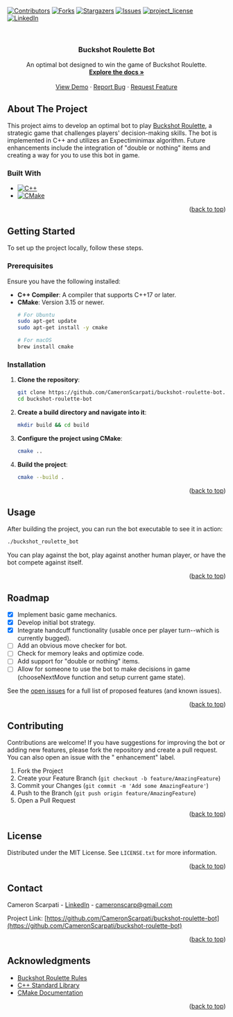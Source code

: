 <a id="readme-top"></a>

[![Contributors][contributors-shield]][contributors-url]
[![Forks][forks-shield]][forks-url]
[![Stargazers][stars-shield]][stars-url]
[![Issues][issues-shield]][issues-url]
[![project_license][license-shield]][license-url]
[![LinkedIn][linkedin-shield]][linkedin-url]

<br />
<div align="center">
  <h3 align="center">Buckshot Roulette Bot</h3>

  <p align="center">
    An optimal bot designed to win the game of Buckshot Roulette.
    <br />
    <a href="https://github.com/CameronScarpati/buckshot-roulette-bot"><strong>Explore the docs »</strong></a>
    <br />
    <br />
    <a href="https://github.com/CameronScarpati/buckshot-roulette-bot">View Demo</a>
    ·
    <a href="https://github.com/CameronScarpati/buckshot-roulette-bot/issues/new?labels=bug&template=bug-report---.md">Report Bug</a>
    ·
    <a href="https://github.com/CameronScarpati/buckshot-roulette-bot/issues/new?labels=enhancement&template=feature-request---.md">Request Feature</a>
  </p>
</div>

## About The Project

This project aims to develop an optimal bot to
play [Buckshot Roulette](https://steamcommunity.com/sharedfiles/filedetails/?id=3218902482), a
strategic game that challenges players' decision-making skills.
The bot is implemented in C++ and
utilizes an Expectiminimax algorithm.
Future enhancements include the integration of "double or nothing" items and creating a way for you
to use this bot in game.

### Built With

* [![C++](https://img.shields.io/badge/C++-00599C?style=for-the-badge&logo=cplusplus&logoColor=white)](https://cplusplus.com/)
* [![CMake](https://img.shields.io/badge/CMake-064F8C?style=for-the-badge&logo=cmake&logoColor=white)](https://cmake.org/)

<p align="right">(<a href="#readme-top">back to top</a>)</p>

## Getting Started

To set up the project locally, follow these steps.

### Prerequisites

Ensure you have the following installed:

* **C++ Compiler**: A compiler that supports C++17 or later.
* **CMake**: Version 3.15 or newer.
  ```sh
  # For Ubuntu
  sudo apt-get update
  sudo apt-get install -y cmake

  # For macOS
  brew install cmake
  ```

### Installation

1. **Clone the repository**:
   ```sh
   git clone https://github.com/CameronScarpati/buckshot-roulette-bot.git
   cd buckshot-roulette-bot
   ```

2. **Create a build directory and navigate into it**:
   ```sh
   mkdir build && cd build
   ```

3. **Configure the project using CMake**:
   ```sh
   cmake ..
   ```

4. **Build the project**:
   ```sh
   cmake --build .
   ```

<p align="right">(<a href="#readme-top">back to top</a>)</p>

## Usage

After building the project, you can run the bot executable to see it in action:

```sh
./buckshot_roulette_bot
```

You can play against the bot, play against another human player, or have the bot compete against
itself.

<p align="right">(<a href="#readme-top">back to top</a>)</p>

## Roadmap

- [x] Implement basic game mechanics.
- [x] Develop initial bot strategy.
- [x] Integrate handcuff functionality (usable once per player turn--which is currently bugged).
- [ ] Add an obvious move checker for bot.
- [ ] Check for memory leaks and optimize code.
- [ ] Add support for "double or nothing" items.
- [ ] Allow for someone to use the bot to make decisions in game (chooseNextMove function and setup
  current game state).

See the [open issues](https://github.com/CameronScarpati/buckshot-roulette-bot/issues) for a full
list
of proposed features (and known issues).

<p align="right">(<a href="#readme-top">back to top</a>)</p>

## Contributing

Contributions are welcome! If you have suggestions for improving the bot or adding new features,
please fork the repository and create a pull request. You can also open an issue with the "
enhancement" label.

1. Fork the Project
2. Create your Feature Branch (`git checkout -b feature/AmazingFeature`)
3. Commit your Changes (`git commit -m 'Add some AmazingFeature'`)
4. Push to the Branch (`git push origin feature/AmazingFeature`)
5. Open a Pull Request

<p align="right">(<a href="#readme-top">back to top</a>)</p>

## License

Distributed under the MIT License. See `LICENSE.txt` for more information.

<p align="right">(<a href="#readme-top">back to top</a>)</p>

## Contact

Cameron Scarpati - [LinkedIn](https://linkedin.com/in/cameron-scarpati) - cameronscarp@gmail.com

Project
Link: [https://github.com/CameronScarpati/buckshot-roulette-bot](https://github.com/CameronScarpati/buckshot-roulette-bot)

<p align="right">(<a href="#readme-top">back to top</a>)</p>

## Acknowledgments

* [Buckshot Roulette Rules](https://steamcommunity.com/sharedfiles/filedetails/?id=3218902482)
* [C++ Standard Library](https://en.cppreference.com/w/)
* [CMake Documentation](https://cmake.org/documentation/)

<p align="right">(<a href="#readme-top">back to top</a>)</p>

<!-- MARKDOWN LINKS & IMAGES -->
<!-- https://www.markdownguide.org/basic-syntax/#reference-style-links -->

[contributors-shield]: https://img.shields.io/github/contributors/CameronScarpati/buckshot-roulette-bot.svg?style=for-the-badge

[contributors-url]: https://github.com/CameronScarpati/buckshot-roulette-bot/graphs/contributors

[forks-shield]: https://img.shields.io/github/forks/CameronScarpati/buckshot-roulette-bot.svg?style=for-the-badge

[forks-url]: https://github.com/CameronScarpati/buckshot-roulette-bot/network/members

[stars-shield]: https://img.shields.io/github/stars/CameronScarpati/buckshot-roulette-bot.svg?style=for-the-badge

[stars-url]: https://github.com/CameronScarpati/buckshot-roulette-bot/stargazers

[issues-shield]: https://img.shields.io/github/issues/CameronScarpati/buckshot-roulette-bot.svg?style=for-the-badge

[issues-url]: https://github.com/CameronScarpati

[license-shield]: https://img.shields.io/github/license/CameronScarpati/buckshot-roulette-bot?style=for-the-badge

[license-url]: https://github.com/CameronScarpati/buckshot-roulette-bot/blob/main/LICENSE

[linkedin-shield]: https://img.shields.io/badge/-LinkedIn-black.svg?style=for-the-badge&logo=linkedin&colorB=555

[linkedin-url]: https://linkedin.com/in/cameron-scarpati
